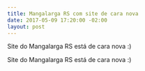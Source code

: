```yaml
---
title: Mangalarga RS com site de cara nova
date: 2017-05-09 17:20:00 -02:00
layout: post
---
```


Site do Mangalarga RS está de cara nova :)

<!-- more -->

Site do Mangalarga RS está de cara nova :)
